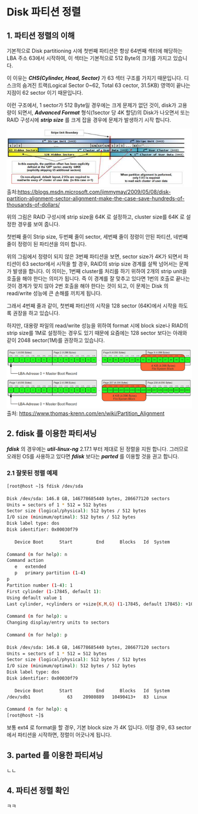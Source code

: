 Disk 파티션 정렬
==

## 1. 파티션 정렬의 이해

기본적으로 Disk partitioning 시에 첫번째 파티션은 항상 64번째 섹터에 해당하는 LBA 주소 63에서 시작하여, 이 섹터는 기본적으로 512 Byte의 크기를 가지고 있습니다.

이 이유는 ___CHS(Cylinder, Head, Sector)___ 가 63 섹터 구조를 가지기 때문입니다. 디스크의 숨겨진 트랙(Logical Sector 0~62, Total 63 cector, 31.5KB) 영역이 끝나는 지점이 62 sector 이기 때문입니다.

이런 구조에서, 1 sector가 512 Byte일 경우에는 크게 문제가 없던 것이, disk가 고용량이 되면서, ***Advanced Format*** 형식(1sector 당 4K 할당)의 Disk가 나오면서 또는 RAID 구성시에 ***strip size*** 를 크게 잡을 경우에 문제가 발생하기 시작 합니다.


![](/assets/862fdcc34d6152ba7a4fda5858071a2f.jpg)
출처:https://blogs.msdn.microsoft.com/jimmymay/2009/05/08/disk-partition-alignment-sector-alignment-make-the-case-save-hundreds-of-thousands-of-dollars/

위의 그림은 RAID 구성시에 strip size을 64K 로 설정하고, cluster size를 64K 로 설정한 경우를 보여 줍니다.

첫번째 줄이 Strip size, 두번째 줄이 sector, 세번째 줄이 정령이 안된 파티션, 네번째 줄이 정령이 된 파티션을 의미 합니다.

위의 그림에서 정령이 되지 않은 3번째 파티션을 보면, sector size가 4K가 되면서 파티션이 63 sector에서 시작을 할 경우, RAID의 strip size 경계를 살짝 넘어서는 문제가 발생을 합니다. 이 의미는, 1번째 cluster를 처리를 하기 위하여 2개의 strip unit을 호출을 해야 한다는 의미가 됩니다. 즉 이 경계를 잘 맞추고 있다면 1번의 호출로 끝나는 것이 경계가 맞지 않아 2번 호출을 해야 한다는 것이 되고, 이 문제는 Disk 의 read/write 성능에 큰 손해를 끼치게 됩니다.

그래서 4번째 줄과 같이, 첫번째 파티션의 시작을 128 sector (64K)에서 시작을 하도록 권장을 하고 있습니다.

하지만, 대용량 파일의 read/write 성능을 위하여 format 시에 block size나 RIAD의 strip size를 1M로 설정하는 경우도 있기 때문에 요즘에는 128 sector 보다는 아래와 같이 2048 sector(1M)를 권장하고 있습니다.

![](/assets/800px-Partition-Alignment-LBA-Adressierung.png)
![](/assets/800px-Partition-Alignment-LBA-Adressierung-correct-aligned.png)
출처: https://www.thomas-krenn.com/en/wiki/Partition_Alignment

## 2. fdisk 를 이용한 파티셔닝

***fdisk*** 의 경우에는 ***util-linux-ng*** 2.17.1 부터 제대로 된 정렬을 지원 합니다. 그러므로 오래된 OS를 사용하고 있다면 ***fdisk*** 보다는 ***parted*** 를 이용할 것을 권고 합니다.

###    2.1 잘못된 정렬 예제

```sh
[root@host ~]$ fdisk /dev/sda

Disk /dev/sda: 146.8 GB, 146778685440 bytes, 286677120 sectors
Units = sectors of 1 * 512 = 512 bytes
Sector size (logical/physical): 512 bytes / 512 bytes
I/O size (minimum/optimal): 512 bytes / 512 bytes
Disk label type: dos
Disk identifier: 0x00030f79

   Device Boot      Start         End      Blocks   Id  System

Command (m for help): n
Command action
   e   extended
   p   primary partition (1-4)
p
Partition number (1-4): 1
First cylinder (1-17845, default 1): 
Using default value 1
Last cylinder, +cylinders or +size{K,M,G} (1-17845, default 17845): +10G

Command (m for help): u
Changing display/entry units to sectors

Command (m for help): p

Disk /dev/sda: 146.8 GB, 146778685440 bytes, 286677120 sectors
Units = sectors of 1 * 512 = 512 bytes
Sector size (logical/physical): 512 bytes / 512 bytes
I/O size (minimum/optimal): 512 bytes / 512 bytes
Disk label type: dos
Disk identifier: 0x00030f79

   Device Boot      Start         End      Blocks   Id  System
/dev/sdb1              63    20980889   10490413+   83  Linux

Command (m for help): q
[root@host ~]$
```

보통 ext4 로 format을 할 경우, 기본 block size 가 4K 입니다. 이럴 경우, 63 sector에서 파티션을 시작하면, 정렬이 어긋나게 됩니다.


## 3. parted 를 이용한 파티셔닝

ㄴㄴ

## 4. 파티션 정렬 확인

ㅋㅋ